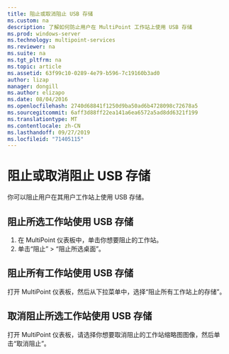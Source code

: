 ```yaml
---
title: 阻止或取消阻止 USB 存储
ms.custom: na
description: 了解如何防止用户在 MultiPoint 工作站上使用 USB 存储
ms.prod: windows-server
ms.technology: multipoint-services
ms.reviewer: na
ms.suite: na
ms.tgt_pltfrm: na
ms.topic: article
ms.assetid: 63f99c10-0289-4e79-b596-7c19160b3ad0
author: lizap
manager: dongill
ms.author: elizapo
ms.date: 08/04/2016
ms.openlocfilehash: 2740d68841f1250d9ba50ad6b4728098c72678a5
ms.sourcegitcommit: 6aff3d88ff22ea141a6ea6572a5ad8dd6321f199
ms.translationtype: MT
ms.contentlocale: zh-CN
ms.lasthandoff: 09/27/2019
ms.locfileid: "71405115"
---
```

# <a name="block-or-unblock-usb-storage"></a>阻止或取消阻止 USB 存储
你可以阻止用户在其用户工作站上使用 USB 存储。  
  
## <a name="to-block-usb-storage-for-selected-stations"></a>阻止所选工作站使用 USB 存储  
1. 在 MultiPoint 仪表板中，单击你想要阻止的工作站。  
2. 单击“阻止” > “阻止所选桌面”。   
  
## <a name="to-block-usb-storage-for-all-stations"></a>阻止所有工作站使用 USB 存储  
打开 MultiPoint 仪表板，然后从下拉菜单中，选择“阻止所有工作站上的存储”。   
  
## <a name="to-unblock-usb-storage-for-selected-stations"></a>取消阻止所选工作站使用 USB 存储  
打开 MultiPoint 仪表板，请选择你想要取消阻止的工作站缩略图图像，然后单击“取消阻止”。